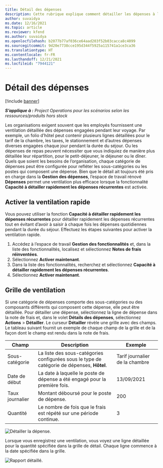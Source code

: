```yaml
---
title: Détail des dépenses
description: Cette rubrique explique comment détailler les dépenses à l’aide de l’espace de travail repensé Dépenses.
author: suvaidya
ms.date: 12/16/2021
ms.topic: article
ms.reviewer: kfend
ms.author: suvaidya
ms.openlocfilehash: b2077b77af036ce64aad203f52b03cacca8c4099
ms.sourcegitcommit: 9d20e7738cce195d344f5925a115741a1ce3ca36
ms.translationtype: HT
ms.contentlocale: fr-FR
ms.lasthandoff: 12/21/2021
ms.locfileid: "7944121"
---
```

# <a name="expense-itemization"></a>Détail des dépenses

[!include [banner](../includes/banner.md)]

_**S’applique à :** Project Operations pour les scénarios selon les ressources/produits hors stock_

Les organisations exigent souvent que les employés fournissent une ventilation détaillée des dépenses engagées pendant leur voyage. Par exemple, un folio d’hôtel peut contenir plusieurs lignes détaillées pour le tarif de la chambre, les taxes, le stationnement et d’autres dépenses diverses engagées chaque jour pendant la durée du séjour. Ou les dépenses de repas peuvent nécessiter que vous indiquiez de manière plus détaillée leur répartition, pour le petit-déjeuner, le déjeuner ou le dîner. Quels que soient les besoins de l’organisation, chaque catégorie de dépenses peut être configurée pour refléter les sous-catégories ou les postes qui composent une dépense. Bien que le détail ait toujours été pris en charge dans la **Gestion des dépenses**, l’espace de travail rénové **Dépenses** permet une ventilation plus efficace lorsque la fonctionnalité **Capacité à détailler rapidement les dépenses récurrentes** est activée.  

## <a name="enable-quick-itemization"></a>Activer la ventilation rapide 

Vous pouvez utiliser la fonction **Capacité à détailler rapidement les dépenses récurrentes** pour détailler rapidement les dépenses récurrentes tout en évitant d’avoir à saisir à chaque fois les dépenses quotidiennes pendant la durée du séjour. Effectuez les étapes suivantes pour activer la ventilation rapide.

1. Accédez à l’espace de travail **Gestion des fonctionnalités** et, dans la liste des fonctionnalités, localisez et sélectionnez **Notes de frais réinventées**. 
2. Sélectionnez **Activer maintenant**. 
3. Dans la liste des fonctionnalités, recherchez et sélectionnez **Capacité à détailler rapidement les dépenses récurrentes**.
4. Sélectionnez **Activer maintenant**. 

## <a name="itemization-grid"></a>Grille de ventilation 

Si une catégorie de dépenses comporte des sous-catégories ou des composants différents qui composent cette dépense, elle peut être détaillée. Pour détailler une dépense, sélectionnez la ligne de dépense dans la note de frais et, dans le volet **Détails des dépenses**, sélectionnez **Actions** > **Détailler**. Le curseur **Détailler** révèle une grille avec des champs. Le tableau suivant fournit un exemple de chaque champ de la grille et de la façon dont le champ est rendu dans la note de frais. 

|     Champ          |     Description                                                                                  |     Exemple              |
|--------------------|--------------------------------------------------------------------------------------------------|--------------------------|
|     Sous-catégorie    |     La liste des sous-catégories configurées sous le type de catégorie de dépenses, **Hôtel**.             |     Tarif journalier de la chambre      |
|     Date de début     |     La date à laquelle le poste de dépense a été engagé pour la première fois.                                           |     13/09/2021           |
|     Taux journalier     |     Montant déboursé pour le poste de dépense.                                                    |     200                  |
|     Quantité       |     Le nombre de fois que le frais est répété sur une période continue.                       |     3                    |

![Détailler la dépense.](media/Itemization%20screen%201.png)

Lorsque vous enregistrez une ventilation, vous voyez une ligne détaillée pour la quantité spécifiée dans la grille de détail. Chaque ligne commence à la date spécifiée dans la grille.

![Rapport détaillé.](media/Itemization%20screen%202.png)


